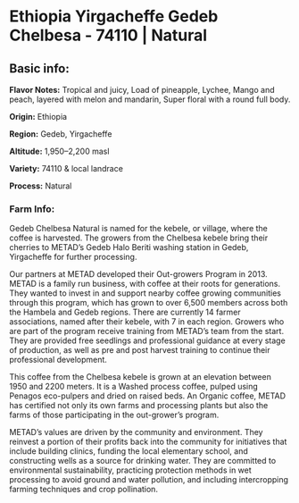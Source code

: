 # Ethiopia Yirgacheffe Gedeb Chelbesa - 74110 | Natural

## Basic info:

**Flavor Notes:** Tropical and juicy, Load of pineapple, Lychee, Mango and peach, layered with melon and mandarin, Super floral with a round full body.

**Origin:** Ethiopia

**Region:** Gedeb, Yirgacheffe

**Altitude:** 1,950–2,200 masl

**Variety:** 74110 & local landrace

**Process:** Natural

### Farm Info:

Gedeb Chelbesa Natural is named for the kebele, or village, where the coffee is harvested. The growers from the Chelbesa kebele bring their cherries to METAD’s Gedeb Halo Beriti washing station in Gedeb, Yirgacheffe for further processing.

Our partners at METAD developed their Out-growers Program in 2013. METAD is a family run business, with coffee at their roots for generations. They wanted to invest in and support nearby coffee growing communities through this program, which has grown to over 6,500 members across both the Hambela and Gedeb regions. There are currently 14 farmer associations, named after their kebele, with 7 in each region. Growers who are part of the program receive training from METAD’s team from the start. They are provided free seedlings and professional guidance at every stage of production, as well as pre and post harvest training to continue their professional development.

This coffee from the Chelbesa kebele is grown at an elevation between 1950 and 2200 meters. It is a Washed process coffee, pulped using Penagos eco-pulpers and dried on raised beds. An Organic coffee, METAD has certified not only its own farms and processing plants but also the farms of those participating in the out-grower’s program.

METAD’s values are driven by the community and environment. They reinvest a portion of their profits back into the community for initiatives that include building clinics, funding the local elementary school, and constructing wells as a source for drinking water. They are committed to environmental sustainability, practicing protection methods in wet processing to avoid ground and water pollution, and including intercropping farming techniques and crop pollination.

